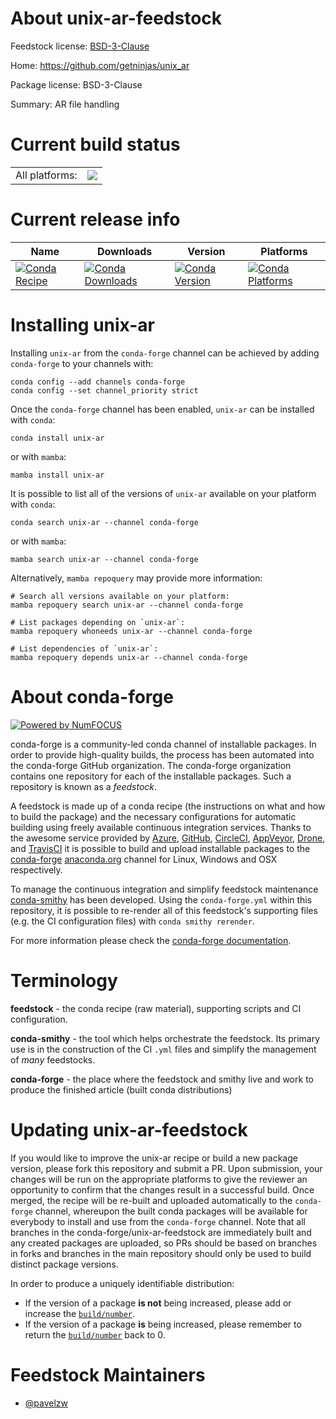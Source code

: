 About unix-ar-feedstock
=======================

Feedstock license: [BSD-3-Clause](https://github.com/conda-forge/unix-ar-feedstock/blob/main/LICENSE.txt)

Home: https://github.com/getninjas/unix_ar

Package license: BSD-3-Clause

Summary: AR file handling

Current build status
====================


<table><tr><td>All platforms:</td>
    <td>
      <a href="https://dev.azure.com/conda-forge/feedstock-builds/_build/latest?definitionId=20339&branchName=main">
        <img src="https://dev.azure.com/conda-forge/feedstock-builds/_apis/build/status/unix-ar-feedstock?branchName=main">
      </a>
    </td>
  </tr>
</table>

Current release info
====================

| Name | Downloads | Version | Platforms |
| --- | --- | --- | --- |
| [![Conda Recipe](https://img.shields.io/badge/recipe-unix--ar-green.svg)](https://anaconda.org/conda-forge/unix-ar) | [![Conda Downloads](https://img.shields.io/conda/dn/conda-forge/unix-ar.svg)](https://anaconda.org/conda-forge/unix-ar) | [![Conda Version](https://img.shields.io/conda/vn/conda-forge/unix-ar.svg)](https://anaconda.org/conda-forge/unix-ar) | [![Conda Platforms](https://img.shields.io/conda/pn/conda-forge/unix-ar.svg)](https://anaconda.org/conda-forge/unix-ar) |

Installing unix-ar
==================

Installing `unix-ar` from the `conda-forge` channel can be achieved by adding `conda-forge` to your channels with:

```
conda config --add channels conda-forge
conda config --set channel_priority strict
```

Once the `conda-forge` channel has been enabled, `unix-ar` can be installed with `conda`:

```
conda install unix-ar
```

or with `mamba`:

```
mamba install unix-ar
```

It is possible to list all of the versions of `unix-ar` available on your platform with `conda`:

```
conda search unix-ar --channel conda-forge
```

or with `mamba`:

```
mamba search unix-ar --channel conda-forge
```

Alternatively, `mamba repoquery` may provide more information:

```
# Search all versions available on your platform:
mamba repoquery search unix-ar --channel conda-forge

# List packages depending on `unix-ar`:
mamba repoquery whoneeds unix-ar --channel conda-forge

# List dependencies of `unix-ar`:
mamba repoquery depends unix-ar --channel conda-forge
```


About conda-forge
=================

[![Powered by
NumFOCUS](https://img.shields.io/badge/powered%20by-NumFOCUS-orange.svg?style=flat&colorA=E1523D&colorB=007D8A)](https://numfocus.org)

conda-forge is a community-led conda channel of installable packages.
In order to provide high-quality builds, the process has been automated into the
conda-forge GitHub organization. The conda-forge organization contains one repository
for each of the installable packages. Such a repository is known as a *feedstock*.

A feedstock is made up of a conda recipe (the instructions on what and how to build
the package) and the necessary configurations for automatic building using freely
available continuous integration services. Thanks to the awesome service provided by
[Azure](https://azure.microsoft.com/en-us/services/devops/), [GitHub](https://github.com/),
[CircleCI](https://circleci.com/), [AppVeyor](https://www.appveyor.com/),
[Drone](https://cloud.drone.io/welcome), and [TravisCI](https://travis-ci.com/)
it is possible to build and upload installable packages to the
[conda-forge](https://anaconda.org/conda-forge) [anaconda.org](https://anaconda.org/)
channel for Linux, Windows and OSX respectively.

To manage the continuous integration and simplify feedstock maintenance
[conda-smithy](https://github.com/conda-forge/conda-smithy) has been developed.
Using the ``conda-forge.yml`` within this repository, it is possible to re-render all of
this feedstock's supporting files (e.g. the CI configuration files) with ``conda smithy rerender``.

For more information please check the [conda-forge documentation](https://conda-forge.org/docs/).

Terminology
===========

**feedstock** - the conda recipe (raw material), supporting scripts and CI configuration.

**conda-smithy** - the tool which helps orchestrate the feedstock.
                   Its primary use is in the construction of the CI ``.yml`` files
                   and simplify the management of *many* feedstocks.

**conda-forge** - the place where the feedstock and smithy live and work to
                  produce the finished article (built conda distributions)


Updating unix-ar-feedstock
==========================

If you would like to improve the unix-ar recipe or build a new
package version, please fork this repository and submit a PR. Upon submission,
your changes will be run on the appropriate platforms to give the reviewer an
opportunity to confirm that the changes result in a successful build. Once
merged, the recipe will be re-built and uploaded automatically to the
`conda-forge` channel, whereupon the built conda packages will be available for
everybody to install and use from the `conda-forge` channel.
Note that all branches in the conda-forge/unix-ar-feedstock are
immediately built and any created packages are uploaded, so PRs should be based
on branches in forks and branches in the main repository should only be used to
build distinct package versions.

In order to produce a uniquely identifiable distribution:
 * If the version of a package **is not** being increased, please add or increase
   the [``build/number``](https://docs.conda.io/projects/conda-build/en/latest/resources/define-metadata.html#build-number-and-string).
 * If the version of a package **is** being increased, please remember to return
   the [``build/number``](https://docs.conda.io/projects/conda-build/en/latest/resources/define-metadata.html#build-number-and-string)
   back to 0.

Feedstock Maintainers
=====================

* [@pavelzw](https://github.com/pavelzw/)

